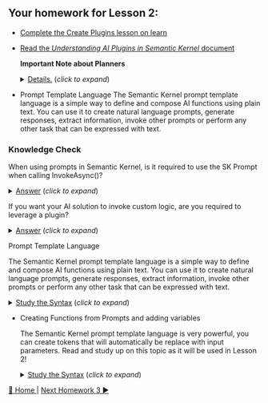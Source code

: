 ## Your homework for Lesson 2:

- [Complete the Create Plugins lesson on learn](https://learn.microsoft.com/en-us/training/modules/create-plugins-semantic-kernel/) 

- [Read the *Understanding AI Plugins in Semantic Kernel* document](https://learn.microsoft.com/en-us/semantic-kernel/agents/plugins/?tabs=Csharp)
  
   **Important Note about Planners**
   <details>
      <summary><u>Details.</u> (<i>click to expand</i>)</summary>
      <!-- have to be followed by an empty line! -->
 
     The StepWise and HandleBar planners are being deprecated.  We are recommending that customer leverage Auto Invoke as opposed to user either of these planners.  The SK team has been working on a new planner that will replace these and it has been proven to be much more efficient.  In most cases we are finding that a planner is simply not needed and using multiple plugins with Auto Invoke often proves to be much more efficient.  If you need more control you can use an *intent* pattern to control flow.
          
  </details>

- Prompt Template Language
The Semantic Kernel prompt template language is a simple way to define and compose AI functions using plain text. You can use it to create natural language prompts, generate responses, 
  extract information, invoke other prompts or perform any other task that can be expressed with text.

### Knowledge Check
When using prompts in Semantic Kernel, is it required to use the SK Prompt when calling InvokeAsync()?
  <details>
      <summary><u>Answer</u> (<i>click to expand</i>)</summary>
      <!-- have to be followed by an empty line! -->
   
       No. As demonstrated in the code examples, you can use a variety of techniques for prompts i.e. interpolated strings, just a regular string as a prompt, load from file or inline.
            
  </details>


If you want your AI solution to invoke custom logic, are you required to leverage a plugin?
  <details>
      <summary><u>Answer</u> (<i>click to expand</i>)</summary>
      <!-- have to be followed by an empty line! -->
        Yes.  You need to use native functions for this and this does require that you build a plugin for this.  Take a look at the Plugin Examples in the Lesson-2 solution for examples. 
       
  </details>

Prompt Template Language

  The Semantic Kernel prompt template language is a simple way to define and compose AI functions using plain text. You can use it to create natural language prompts, generate responses, 
  extract information, invoke other prompts or perform any other task that can be expressed with text.
  <details>
    <summary><u>Study the Syntax</u> (<i>click to expand</i>)</summary>
    <!-- have to be followed by an empty line! -->

      
     [Prompt Template Syntax](https://learn.microsoft.com/en-us/semantic-kernel/prompts/prompt-template-syntax)
          
  </details>

- Creating Functions from Prompts and adding variables

  The Semantic Kernel prompt template language is very powerful, you can create tokens that will automatically be replace with input parameters.  Read and study up on this topic as it will be used in Lesson 2!
  <details>
    <summary><u>Study the Syntax</u> (<i>click to expand</i>)</summary>
    <!-- have to be followed by an empty line! -->

      
     [Example of templatizing prompts and using variables](https://learn.microsoft.com/en-us/semantic-kernel/prompts/templatizing-prompts?tabs=Csharp))
          
  </details>

[🔼 Home ](/README.md) | [Next Homework 3 ▶](/homework/lesson-3/README.md)
